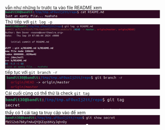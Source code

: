 vẫn như những lv trước ta vào file README xem\
![alt text](image/31.1.png)\
Thử tiếp với `git log -p`\
![alt text](image/31.2.png)\
tiếp tục với `git branch -r`\
![alt text](image/31.3.png)\
Cái cuối cùng có thể thử là check `git tag`\
![alt text](image/31.4.png)\
thấy có 1 cái tag ta truy cập vào để xem \
![alt text](image/31.5.png)
